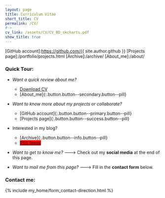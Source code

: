 ```yaml
---
layout: page
title: Currículum Vítae
short_title: CV
permalink: /CV/
#->
cv_link: /assets/CV/CV_BD_skcharts.pdf
show_title: true
---
```

<!-- shorthands -->
[GitHub account]:https://github.com/{{ site.author.github }}
[Projects page]:/portfolio/projects.html
[Archive]:/archive/
[About_me]:/about/
<!-- -->

### Quick Tour:

- *Want a quick review about me?* 
    - <a class="button button--warning button--rounded button--lg" href="{{ page.cv_link }}" download="arioboo_CV.pdf" >
        <i class="fas fa-download"></i>Download CV
      </a>
    - [About_me]{:.button.button--secondary.button--pill}

- *Want to know more about my projects or collaborate?*
    - [GitHub account]{:.button.button--primary.button--pill} 
    - [Projects page]{:.button.button--success.button--pill}

- Interested in my blog?
    - [Archive]{:.button.button--info.button--pill}
    - <a href="/feed.xml" class="button button--primary button--md" style="background-color:red;" download >
        <i class="fas fa-rss-square"></i>RSS feeds
      </a>
   
- *Want to get to know me?* ---> Check out my **social media** at the end of this page.

- *Want to mail me from this page?* ---> Fill in the **contact form** below.

### Contact me:
<!--email,name,subject,body:Getform.io-->
{% include my_home/form_contact-direction.html %}
